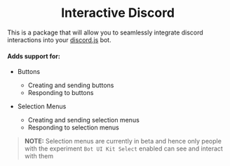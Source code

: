 <p align="center">
  <h1 align=center>Interactive Discord</h1>
</p>

This is a package that will allow you to seamlessly integrate discord interactions into your [discord.js](https://discord.js.org/) bot.

#### Adds support for:

- Buttons

  - Creating and sending buttons
  - Responding to buttons

- Selection Menus

  - Creating and sending selection menus
  - Responding to selection menus

> **NOTE:** Selection menus are currently in beta and hence only people with the experiment `Bot UI Kit Select` enabled can see and interact with them
